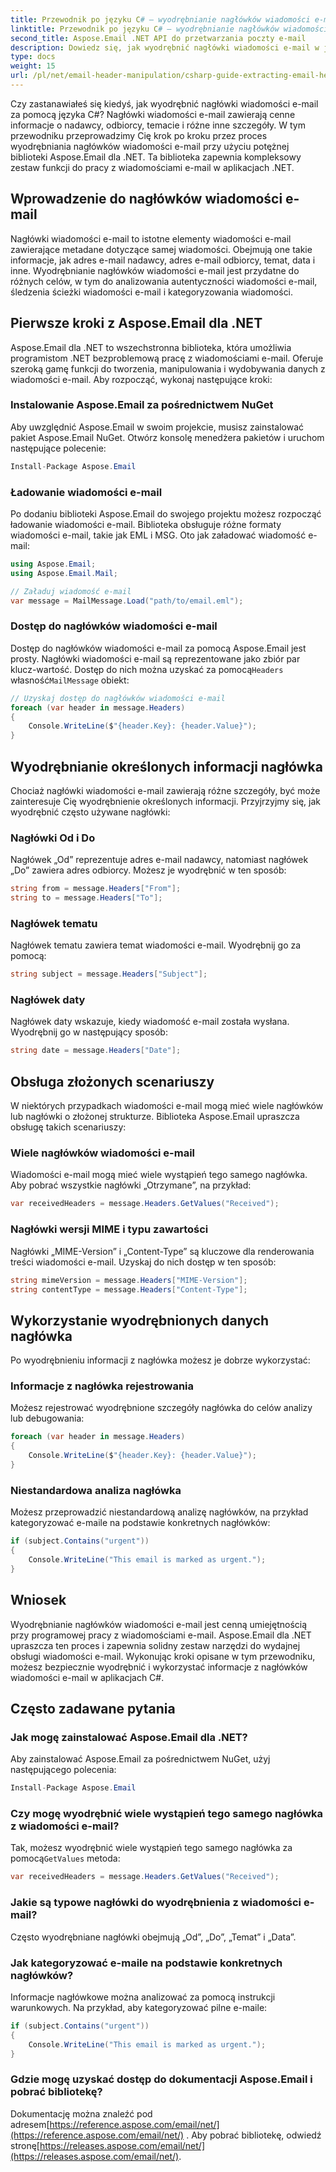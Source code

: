 ```yaml
---
title: Przewodnik po języku C# — wyodrębnianie nagłówków wiadomości e-mail
linktitle: Przewodnik po języku C# — wyodrębnianie nagłówków wiadomości e-mail
second_title: Aspose.Email .NET API do przetwarzania poczty e-mail
description: Dowiedz się, jak wyodrębnić nagłówki wiadomości e-mail w języku C# przy użyciu Aspose.Email dla .NET. Przewodnik krok po kroku z kodem źródłowym umożliwiający skuteczną analizę wiadomości e-mail.
type: docs
weight: 15
url: /pl/net/email-header-manipulation/csharp-guide-extracting-email-headers/
---
```


Czy zastanawiałeś się kiedyś, jak wyodrębnić nagłówki wiadomości e-mail za pomocą języka C#? Nagłówki wiadomości e-mail zawierają cenne informacje o nadawcy, odbiorcy, temacie i różne inne szczegóły. W tym przewodniku przeprowadzimy Cię krok po kroku przez proces wyodrębniania nagłówków wiadomości e-mail przy użyciu potężnej biblioteki Aspose.Email dla .NET. Ta biblioteka zapewnia kompleksowy zestaw funkcji do pracy z wiadomościami e-mail w aplikacjach .NET.

## Wprowadzenie do nagłówków wiadomości e-mail

Nagłówki wiadomości e-mail to istotne elementy wiadomości e-mail zawierające metadane dotyczące samej wiadomości. Obejmują one takie informacje, jak adres e-mail nadawcy, adres e-mail odbiorcy, temat, data i inne. Wyodrębnianie nagłówków wiadomości e-mail jest przydatne do różnych celów, w tym do analizowania autentyczności wiadomości e-mail, śledzenia ścieżki wiadomości e-mail i kategoryzowania wiadomości.

## Pierwsze kroki z Aspose.Email dla .NET

Aspose.Email dla .NET to wszechstronna biblioteka, która umożliwia programistom .NET bezproblemową pracę z wiadomościami e-mail. Oferuje szeroką gamę funkcji do tworzenia, manipulowania i wydobywania danych z wiadomości e-mail. Aby rozpocząć, wykonaj następujące kroki:

### Instalowanie Aspose.Email za pośrednictwem NuGet

Aby uwzględnić Aspose.Email w swoim projekcie, musisz zainstalować pakiet Aspose.Email NuGet. Otwórz konsolę menedżera pakietów i uruchom następujące polecenie:

```csharp
Install-Package Aspose.Email
```

### Ładowanie wiadomości e-mail

Po dodaniu biblioteki Aspose.Email do swojego projektu możesz rozpocząć ładowanie wiadomości e-mail. Biblioteka obsługuje różne formaty wiadomości e-mail, takie jak EML i MSG. Oto jak załadować wiadomość e-mail:

```csharp
using Aspose.Email;
using Aspose.Email.Mail;

// Załaduj wiadomość e-mail
var message = MailMessage.Load("path/to/email.eml");
```

### Dostęp do nagłówków wiadomości e-mail

 Dostęp do nagłówków wiadomości e-mail za pomocą Aspose.Email jest prosty. Nagłówki wiadomości e-mail są reprezentowane jako zbiór par klucz-wartość. Dostęp do nich można uzyskać za pomocą`Headers` własność`MailMessage` obiekt:

```csharp
// Uzyskaj dostęp do nagłówków wiadomości e-mail
foreach (var header in message.Headers)
{
    Console.WriteLine($"{header.Key}: {header.Value}");
}
```

## Wyodrębnianie określonych informacji nagłówka

Chociaż nagłówki wiadomości e-mail zawierają różne szczegóły, być może zainteresuje Cię wyodrębnienie określonych informacji. Przyjrzyjmy się, jak wyodrębnić często używane nagłówki:

### Nagłówki Od i Do

Nagłówek „Od” reprezentuje adres e-mail nadawcy, natomiast nagłówek „Do” zawiera adres odbiorcy. Możesz je wyodrębnić w ten sposób:

```csharp
string from = message.Headers["From"];
string to = message.Headers["To"];
```

### Nagłówek tematu

Nagłówek tematu zawiera temat wiadomości e-mail. Wyodrębnij go za pomocą:

```csharp
string subject = message.Headers["Subject"];
```

### Nagłówek daty

Nagłówek daty wskazuje, kiedy wiadomość e-mail została wysłana. Wyodrębnij go w następujący sposób:

```csharp
string date = message.Headers["Date"];
```

## Obsługa złożonych scenariuszy

W niektórych przypadkach wiadomości e-mail mogą mieć wiele nagłówków lub nagłówki o złożonej strukturze. Biblioteka Aspose.Email upraszcza obsługę takich scenariuszy:

### Wiele nagłówków wiadomości e-mail

Wiadomości e-mail mogą mieć wiele wystąpień tego samego nagłówka. Aby pobrać wszystkie nagłówki „Otrzymane”, na przykład:

```csharp
var receivedHeaders = message.Headers.GetValues("Received");
```

### Nagłówki wersji MIME i typu zawartości

Nagłówki „MIME-Version” i „Content-Type” są kluczowe dla renderowania treści wiadomości e-mail. Uzyskaj do nich dostęp w ten sposób:

```csharp
string mimeVersion = message.Headers["MIME-Version"];
string contentType = message.Headers["Content-Type"];
```

## Wykorzystanie wyodrębnionych danych nagłówka

Po wyodrębnieniu informacji z nagłówka możesz je dobrze wykorzystać:

### Informacje z nagłówka rejestrowania

Możesz rejestrować wyodrębnione szczegóły nagłówka do celów analizy lub debugowania:

```csharp
foreach (var header in message.Headers)
{
    Console.WriteLine($"{header.Key}: {header.Value}");
}
```

### Niestandardowa analiza nagłówka

Możesz przeprowadzić niestandardową analizę nagłówków, na przykład kategoryzować e-maile na podstawie konkretnych nagłówków:

```csharp
if (subject.Contains("urgent"))
{
    Console.WriteLine("This email is marked as urgent.");
}
```

## Wniosek

Wyodrębnianie nagłówków wiadomości e-mail jest cenną umiejętnością przy programowej pracy z wiadomościami e-mail. Aspose.Email dla .NET upraszcza ten proces i zapewnia solidny zestaw narzędzi do wydajnej obsługi wiadomości e-mail. Wykonując kroki opisane w tym przewodniku, możesz bezpiecznie wyodrębnić i wykorzystać informacje z nagłówków wiadomości e-mail w aplikacjach C#.

## Często zadawane pytania

### Jak mogę zainstalować Aspose.Email dla .NET?

Aby zainstalować Aspose.Email za pośrednictwem NuGet, użyj następującego polecenia:
```csharp
Install-Package Aspose.Email
```

### Czy mogę wyodrębnić wiele wystąpień tego samego nagłówka z wiadomości e-mail?

Tak, możesz wyodrębnić wiele wystąpień tego samego nagłówka za pomocą`GetValues` metoda:
```csharp
var receivedHeaders = message.Headers.GetValues("Received");
```

### Jakie są typowe nagłówki do wyodrębnienia z wiadomości e-mail?

Często wyodrębniane nagłówki obejmują „Od”, „Do”, „Temat” i „Data”.

### Jak kategoryzować e-maile na podstawie konkretnych nagłówków?

Informacje nagłówkowe można analizować za pomocą instrukcji warunkowych. Na przykład, aby kategoryzować pilne e-maile:
```csharp
if (subject.Contains("urgent"))
{
    Console.WriteLine("This email is marked as urgent.");
}
```

### Gdzie mogę uzyskać dostęp do dokumentacji Aspose.Email i pobrać bibliotekę?

 Dokumentację można znaleźć pod adresem[https://reference.aspose.com/email/net/](https://reference.aspose.com/email/net/) . Aby pobrać bibliotekę, odwiedź stronę[https://releases.aspose.com/email/net/](https://releases.aspose.com/email/net/).